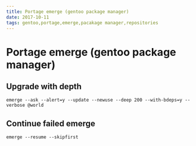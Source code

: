 ```yaml
---
title: Portage emerge (gentoo package manager)
date: 2017-10-11
tags: gentoo,portage,emerge,pacakage manager,repositories
---
```

# Portage emerge (gentoo package manager)

## Upgrade with depth

`emerge --ask --alert=y --update --newuse --deep 200 --with-bdeps=y --verbose @world`

## Continue failed emerge

`emerge --resume --skipfirst`
